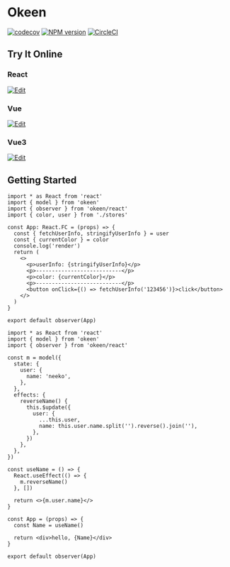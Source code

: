 # Okeen

[![codecov](https://codecov.io/gh/umijs/neeko/branch/master/graph/badge.svg)](https://codecov.io/gh/umijs/neeko) [![NPM version](https://img.shields.io/npm/v/okeen.svg?style=flat)](https://npmjs.org/package/okeen) [![CircleCI](https://circleci.com/gh/umijs/neeko/tree/master.svg?style=svg)](https://circleci.com/gh/umijs/neeko/tree/master)

## Try It Online

### React

[![Edit](https://codesandbox.io/static/img/play-codesandbox.svg)](https://codesandbox.io/s/recursing-wescoff-hmx11)

### Vue

[![Edit](https://codesandbox.io/static/img/play-codesandbox.svg)](https://codesandbox.io/s/awesome-heyrovsky-t3x15)

### Vue3

[![Edit](https://codesandbox.io/static/img/play-codesandbox.svg)](https://codesandbox.io/s/infallible-andras-yihm2)

## Getting Started

```tsx
import * as React from 'react'
import { model } from 'okeen'
import { observer } from 'okeen/react'
import { color, user } from './stores'

const App: React.FC = (props) => {
  const { fetchUserInfo, stringifyUserInfo } = user
  const { currentColor } = color
  console.log('render')
  return (
    <>
      <p>userInfo: {stringifyUserInfo}</p>
      <p>---------------------------</p>
      <p>color: {currentColor}</p>
      <p>---------------------------</p>
      <button onClick={() => fetchUserInfo('123456')}>click</button>
    </>
  )
}

export default observer(App)
```

```tsx
import * as React from 'react'
import { model } from 'okeen'
import { observer } from 'okeen/react'

const m = model({
  state: {
    user: {
      name: 'neeko',
    },
  },
  effects: {
    reverseName() {
      this.$update({
        user: {
          ...this.user,
          name: this.user.name.split('').reverse().join(''),
        },
      })
    },
  },
})

const useName = () => {
  React.useEffect(() => {
    m.reverseName()
  }, [])

  return <>{m.user.name}</>
}

const App = (props) => {
  const Name = useName()

  return <div>hello, {Name}</div>
}

export default observer(App)
```
